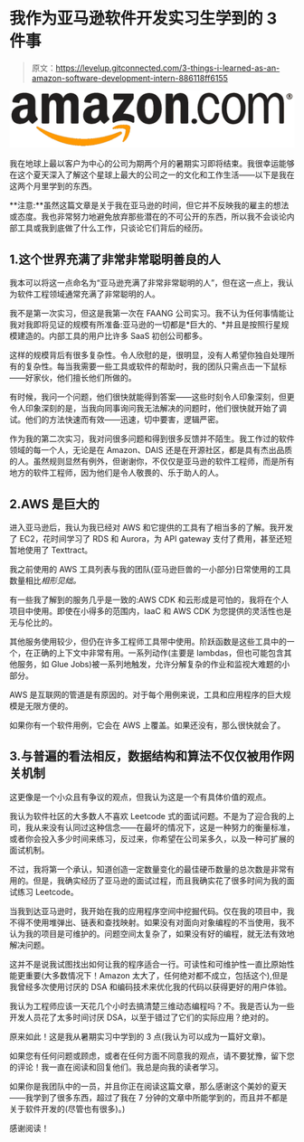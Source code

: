 # 我作为亚马逊软件开发实习生学到的 3 件事

> 原文：<https://levelup.gitconnected.com/3-things-i-learned-as-an-amazon-software-development-intern-886118ff6155>

![](img/ae32dd40c6892bd192998af3a109f2ea.png)

我在地球上最以客户为中心的公司为期两个月的暑期实习即将结束。我很幸运能够在这个夏天深入了解这个星球上最大的公司之一的文化和工作生活——以下是我在这两个月里学到的东西。

**注意:**虽然这篇文章是关于我在亚马逊的时间，但它并不反映我的雇主的想法或态度。我也非常努力地避免放弃那些潜在的不可公开的东西，所以我不会谈论内部工具或我到底做了什么工作，只谈论它们背后的经历。

## 1.这个世界充满了非常非常聪明善良的人

我本可以将这一点命名为“亚马逊充满了非常非常聪明的人”，但在这一点上，我认为软件工程领域通常充满了非常聪明的人。

我不是第一次实习，但这是我第一次在 FAANG 公司实习。我不认为任何事情能让我对我即将见证的规模有所准备:亚马逊的一切都是*巨大的、*并且是按照行星规模建造的。内部工具的用户比许多 SaaS 初创公司都多。

这样的规模背后有很多复杂性。令人欣慰的是，很明显，没有人希望你独自处理所有的复杂性。每当我需要一些工具或软件的帮助时，我的团队只需点击一下鼠标——好家伙，他们擅长他们所做的。

有时候，我问一个问题，他们很快就能得到答案——这些时刻令人印象深刻，但更令人印象深刻的是，当我向同事询问我无法解决的问题时，他们很快就开始了调试。他们的方法快速而有效——迅速，切中要害，逻辑严密。

作为我的第二次实习，我对问很多问题和得到很多反馈并不陌生。我工作过的软件领域的每一个人，无论是在 Amazon、DAIS 还是在开源社区，都是具有杰出品质的人。虽然规则显然有例外，但谢谢你，不仅仅是亚马逊的软件工程师，而是所有地方的软件工程师，因为他们是令人敬畏的、乐于助人的人。

## 2.AWS 是巨大的

进入亚马逊后，我认为我已经对 AWS 和它提供的工具有了相当多的了解。我开发了 EC2，花时间学习了 RDS 和 Aurora，为 API gateway 支付了费用，甚至还短暂地使用了 Texttract。

我之前使用的 AWS 工具列表与我的团队(亚马逊巨兽的一小部分)日常使用的工具数量相比*相形见绌。*

有一些我了解到的服务几乎是一致的:AWS CDK 和云形成是可怕的，我将在个人项目中使用。即使在小得多的范围内，IaaC 和 AWS CDK 为您提供的灵活性也是无与伦比的。

其他服务使用较少，但仍在许多工程师工具带中使用。阶跃函数是这些工具中的一个，在正确的上下文中非常有用。一系列动作(主要是 lambdas，但也可能包含其他服务，如 Glue Jobs)被一系列地触发，允许分解复杂的作业和监视大难题的小部分。

AWS 是互联网的管道是有原因的。对于每个用例来说，工具和应用程序的巨大规模是无限方便的。

如果你有一个软件用例，它会在 AWS 上覆盖。如果还没有，那么很快就会了。

## 3.与普遍的看法相反，数据结构和算法不仅仅被用作网关机制

这更像是一个小众且有争议的观点，但我认为这是一个有具体价值的观点。

我认为软件社区的大多数人不喜欢 Leetcode 式的面试问题。不是为了迎合我的上司，我从来没有认同过这种信念——在最坏的情况下，这是一种努力的衡量标准，或者你会投入多少时间来练习，反过来，你希望在公司呆多久，以及一种可扩展的面试机制。

不过，我将第一个承认，知道创造一定数量变化的最佳硬币数量的总次数是非常有用的。但是，我确实经历了亚马逊的面试过程，而且我确实花了很多时间为我的面试练习 Leetcode。

当我到达亚马逊时，我开始在我的应用程序空间中挖掘代码。仅在我的项目中，我不得不使用堆弹出、链表和查找映射。如果没有对面向对象编程的不当使用，我不认为我的项目是可维护的。问题空间太复杂了，如果没有好的编程，就无法有效地解决问题。

这并不是说我试图找出如何让我的程序适合一行。可读性和可维护性一直比原始性能更重要(大多数情况下！Amazon 太大了，任何绝对都不成立，包括这个),但是我曾经多次使用讨厌的 DSA 和编码技术来优化我的代码以获得更好的用户体验。

我认为工程师应该一天花几个小时去搞清楚三维动态编程吗？不。我是否认为一些开发人员花了太多时间讨厌 DSA，以至于错过了它们的实际应用？绝对的。

原来如此！这是我从暑期实习中学到的 3 点(我认为可以成为一篇好文章)。

如果您有任何问题或顾虑，或者在任何方面不同意我的观点，请不要犹豫，留下您的评论！我一直在阅读和回复他们。我总是向我的读者学习。

如果你是我团队中的一员，并且你正在阅读这篇文章，那么感谢这个美妙的夏天——我学到了很多东西，超过了我在 7 分钟的文章中所能学到的，而且并不都是关于软件开发的(尽管也有很多)。)

感谢阅读！